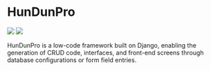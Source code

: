 # HunDunPro

[![](https://img.shields.io/badge/HunDunPro-V2.0.0-gray.svg?longCache=true&colorB=green)](https://pro.hundun.ink/doc) [![](https://img.shields.io/badge/README-ZH-gray.svg?longCache=true&colorB=orange)](./README.md) 

HunDunPro is a low-code framework built on Django, enabling the generation of CRUD code, interfaces, and front-end screens through database configurations or form field entries.



